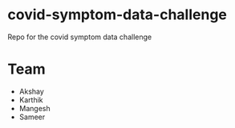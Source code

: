 # covid-symptom-data-challenge
Repo for the covid symptom data challenge

# Team
- Akshay
- Karthik
- Mangesh
- Sameer

